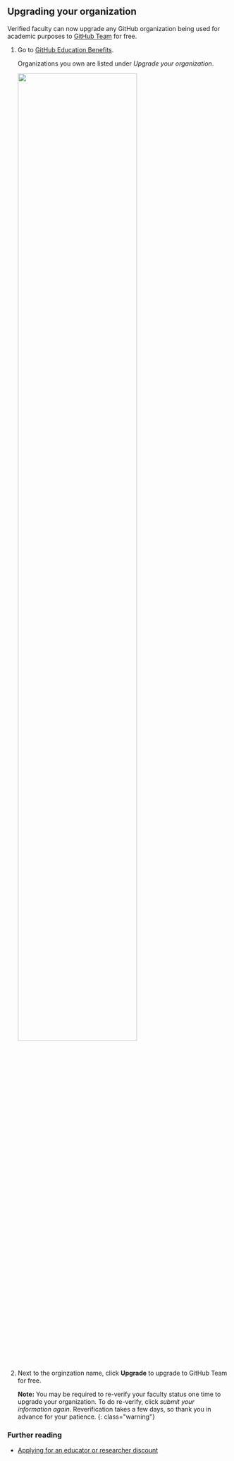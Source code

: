 ## Upgrading your organization

Verified faculty can now upgrade any GitHub organization being used for academic purposes to [GitHub Team](https://github.com/pricing) for free.

1. Go to [GitHub Education Benefits](https://education.github.com/benefits).

   Organizations you own are listed under _Upgrade your organization_.

   <div class="text-center">
     <img src="/images/help/upgrade-organization.png" class="border" style="width: 75%;">
   </div>

2. Next to the orginzation name, click **Upgrade** to upgrade to GitHub Team for free.

   **Note:** You may be required to re-verify your faculty status one time to upgrade your organization. To do re-verify, click _submit your information again_. Reverification takes a few days, so thank you in advance for your patience.
   {: class="warning"}

### Further reading

* [Applying for an educator or researcher discount](https://help.github.com/en/articles/applying-for-an-educator-or-researcher-discount)
